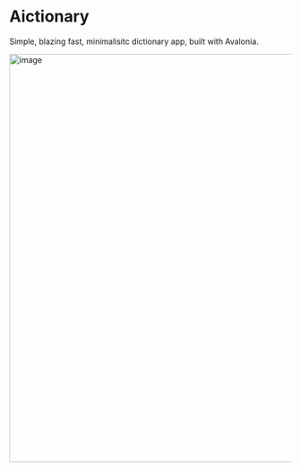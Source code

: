 # Aictionary

Simple, blazing fast, minimalisitc dictionary app, built with Avalonia. 

<img width="900" height="728" alt="image" src="https://github.com/user-attachments/assets/35c37d1f-f218-4147-bd01-72690cce0dd4" />
